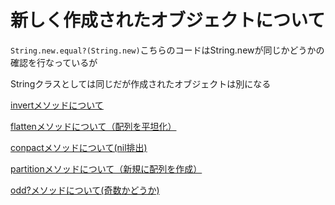 # 新しく作成されたオブジェクトについて

`String.new.equal?(String.new)`こちらのコードはString.newが同じかどうかの確認を行なっているが

Stringクラスとしては同じだが作成されたオブジェクトは別になる

[invertメソッドについて](https://docs.ruby-lang.org/ja/latest/method/Hash/i/invert.html)

 [flattenメソッドについて（配列を平坦化）](https://docs.ruby-lang.org/ja/latest/method/Array/i/flatten.html)

[conpactメソッドについて(nil排出)](https://docs.ruby-lang.org/ja/latest/method/Array/i/compact.html)

[partitionメソッドについて（新規に配列を作成）](https://docs.ruby-lang.org/ja/latest/method/Enumerable/i/partition.html)

[odd?メソッドについて(奇数かどうか)](https://docs.ruby-lang.org/ja/latest/method/Integer/i/odd=3f.html)
